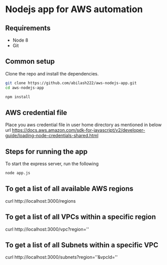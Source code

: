 Nodejs app for AWS automation
=================

## Requirements

* Node 8
* Git
 

## Common setup

Clone the repo and install the dependencies.

```bash
git clone https://github.com/abilash222/aws-nodejs-app.git
cd aws-nodejs-app
```

```bash
npm install
```
## AWS credential file
Place you aws credential file in user home directory as mentioned in below url
https://docs.aws.amazon.com/sdk-for-javascript/v2/developer-guide/loading-node-credentials-shared.html

## Steps for running the app

To start the express server, run the following

```bash
node app.js
```
## To get a list of all available AWS regions

curl http://localhost:3000/regions

## To get a list of all VPCs within a specific region

curl http://localhost:3000/vpc?region='<region name>'

## To get a list of all Subnets within a specific VPC

curl http://localhost:3000/subnets?region='<regions name>'&vpcId='<vpc id>'
